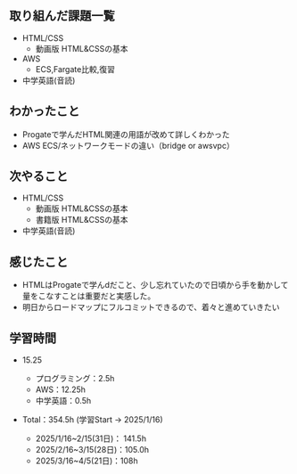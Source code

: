 ## 取り組んだ課題一覧
- HTML/CSS
  - 動画版 HTML&CSSの基本
- AWS
  - ECS,Fargate比較,復習
- 中学英語(音読)
## わかったこと
- Progateで学んだHTML関連の用語が改めて詳しくわかった
- AWS ECS/ネットワークモードの違い（bridge or awsvpc）
## 次やること
- HTML/CSS
  - 動画版 HTML&CSSの基本
  - 書籍版 HTML&CSSの基本
- 中学英語(音読)
## 感じたこと
- HTMLはProgateで学んdだこと、少し忘れていたので日頃から手を動かして量をこなすことは重要だと実感した。
- 明日からロードマップにフルコミットできるので、着々と進めていきたい
## 学習時間
- 15.25
  - プログラミング：2.5h
  - AWS：12.25h
  - 中学英語：0.5h

- Total：354.5h (学習Start → 2025/1/16)
  - 2025/1/16~2/15(31日)： 141.5h
  - 2025/2/16~3/15(28日)：105.0h
  - 2025/3/16~4/5(21日)：108h